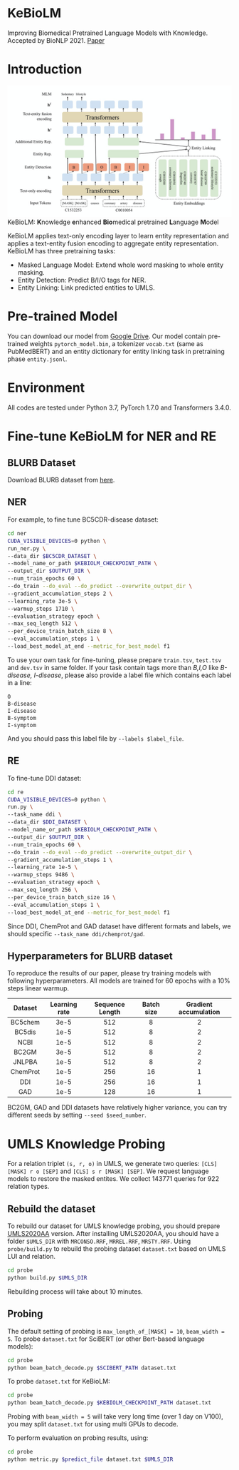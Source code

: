 # KeBioLM
Improving Biomedical Pretrained Language Models with Knowledge.
Accepted by BioNLP 2021.
[Paper](https://arxiv.org/abs/2104.10344)

# Introduction
![](pic/kebiolm.png)
KeBioLM: **K**nowledge **e**nhanced **Bio**medical pretrained
**L**anguage **M**odel

KeBioLM applies text-only encoding layer
to learn entity representation and applies a
text-entity fusion encoding to aggregate entity
representation.
KeBioLM has three pretraining tasks: 
- Masked Language Model: Extend whole word masking to whole entity masking.
- Entity Detection: Predict B/I/O tags for NER.
- Entity Linking: Link predicted entities to UMLS.

# Pre-trained Model
You can download our model from [Google Drive](https://drive.google.com/file/d/1kMbTsc9rPpBc-6ezEHjMbQLljW3SUWG9).
Our model contain pre-trained weights `pytorch_model.bin`, a tokenizer `vocab.txt` (same as PubMedBERT) and an entity dictionary for entity linking task in pretraining phase `entity.jsonl`.

# Environment
All codes are tested under Python 3.7, PyTorch 1.7.0 and Transformers 3.4.0.

# Fine-tune KeBioLM for NER and RE

## BLURB Dataset
Download BLURB dataset from [here](https://microsoft.github.io/BLURB/sample_code/data_generation.tar.gz).

## NER
For example, to fine tune BC5CDR-disease dataset:
```sh
cd ner
CUDA_VISIBLE_DEVICES=0 python \
run_ner.py \
--data_dir $BC5CDR_DATASET \
--model_name_or_path $KEBIOLM_CHECKPOINT_PATH \
--output_dir $OUTPUT_DIR \
--num_train_epochs 60 \
--do_train --do_eval --do_predict --overwrite_output_dir \
--gradient_accumulation_steps 2 \
--learning_rate 3e-5 \
--warmup_steps 1710 \
--evaluation_strategy epoch \
--max_seq_length 512 \
--per_device_train_batch_size 8 \
--eval_accumulation_steps 1 \
--load_best_model_at_end --metric_for_best_model f1
```

To use your own task for fine-tuning, please prepare `train.tsv`, `test.tsv` and `dev.tsv` in same folder.
If your task contain tags more than *B,I,O* like *B-disease, I-disease*, please also provide a label file which contains each label in a line:
```
O
B-disease
I-disease
B-symptom
I-symptom
```
And you should pass this label file by `--labels $label_file`.

## RE
To fine-tune DDI dataset:
```sh
cd re
CUDA_VISIBLE_DEVICES=0 python \
run.py \
--task_name ddi \
--data_dir $DDI_DATASET \
--model_name_or_path $KEBIOLM_CHECKPOINT_PATH \
--output_dir $OUTPUT_DIR \
--num_train_epochs 60 \
--do_train --do_eval --do_predict --overwrite_output_dir \
--gradient_accumulation_steps 1 \ 
--learning_rate 1e-5 \
--warmup_steps 9486 \
--evaluation_strategy epoch \
--max_seq_length 256 \
--per_device_train_batch_size 16 \
--eval_accumulation_steps 1 \ 
--load_best_model_at_end --metric_for_best_model f1
```
Since DDI, ChemProt and GAD dataset have different formats and labels, we should specific `--task_name ddi/chemprot/gad`.

## Hyperparameters for BLURB dataset
To reproduce the results of our paper, please try training models with following hyperparameters.
All models are trained for 60 epochs with a 10% steps linear warmup.

| Dataset  | Learning rate | Sequence Length | Batch size | Gradient accumulation |
| :------: | :-----------: | :-------------: | :--------: | :-------------------: |
| BC5chem  |     3e-5      |       512       |     8      |           2           |
|  BC5dis  |     1e-5      |       512       |     8      |           2           |
|   NCBI   |     1e-5      |       512       |     8      |           2           |
|  BC2GM   |     3e-5      |       512       |     8      |           2           |
|  JNLPBA  |     1e-5      |       512       |     8      |           2           |
| ChemProt |     1e-5      |       256       |     16     |           1           |
|   DDI    |     1e-5      |       256       |     16     |           1           |
|   GAD    |     1e-5      |       128       |     16     |           1           |
BC2GM, GAD and DDI datasets have relatively higher variance, you can try different seeds by setting `--seed $seed_number`.

# UMLS Knowledge Probing
For a relation triplet `(s, r, o)` in UMLS, we generate two queries: `[CLS] [MASK] r o [SEP]` and `[CLS] s r [MASK] [SEP]`.
We request language models to restore the masked entites.
We collect 143771 queries for 922 relation types.

## Rebuild the dataset
To rebuild our dataset for UMLS knowledge probing, you should prepare [UMLS2020AA](https://www.nlm.nih.gov/research/umls/licensedcontent/umlsarchives04.html#2020AA) version.
After installing UMLS2020AA, you should have a folder `$UMLS_DIR` with `MRCONSO.RRF`, `MRREL.RRF`, `MRSTY.RRF`.
Using `probe/build.py` to rebuild the probing dataset `dataset.txt` based on UMLS LUI and relation.
```sh
cd probe
python build.py $UMLS_DIR
```
Rebuilding process will take about 10 minutes.

## Probing
The default setting of probing is `max_length_of_[MASK] = 10`, `beam_width = 5`.
To probe `dataset.txt` for SciBERT (or other Bert-based language models):
```sh
cd probe
python beam_batch_decode.py $SCIBERT_PATH dataset.txt
```
To probe `dataset.txt` for KeBioLM:
```sh
cd probe
python beam_batch_decode.py $KEBIOLM_CHECKPOINT_PATH dataset.txt
```
Probing with `beam_width = 5` will take very long time (over 1 day on V100), you may split `dataset.txt` for using multi GPUs to decode.

To perform evaluation on probing results, using:
```sh
cd probe
python metric.py $predict_file dataset.txt $UMLS_DIR
```
